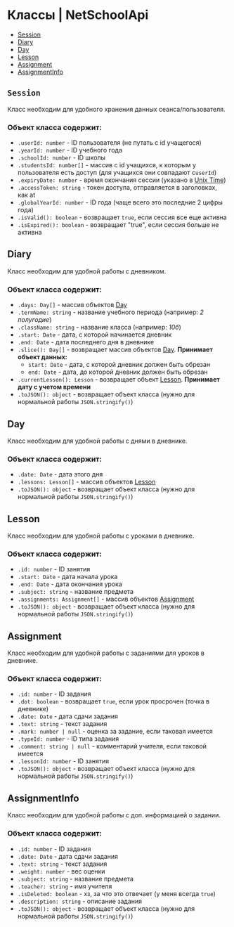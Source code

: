 # Классы | NetSchoolApi

- [Session](#session)
- [Diary](#diary)
- [Day](#day)
- [Lesson](#lesson)
- [Assignment](#assignment)
- [AssignmentInfo](#assignmentinfo)

## `Session`

Класс необходим для удобного хранения данных сеанса/пользователя.

### Объект класса содержит:

- `.userId: number` - ID пользователя (не путать с id учащегося)
- `.yearId: number` - ID учебного года
- `.schoolId: number` - ID школы
- `.studentsId: number[]` - массив с id учащихся, к которым у пользователя есть доступ (для учащихся они совпадают с`userId`)
- `.expiryDate: number` - время окончания сессии (указано в [Unix Time](https://ru.wikipedia.org/wiki/Unix-%D0%B2%D1%80%D0%B5%D0%BC%D1%8F))
- `.accessToken: string` - токен доступа, отправляется в заголовках, как at
- `.globalYearId: number` - ID года (чаще всего это последние 2 цифры года)
- `.isValid(): boolean` - возвращает `true`, если сессия все еще активна
- `.isExpired(): boolean` - возвращает "true", если сессия больше не активна

## Diary

Класс необходим для удобной работы с дневником.

### Объект класса содержит:

- `.days: Day[]` - массив объектов [Day](#day)
- `.termName: string` - название учебного периода (например: _2 полугодие_)
- `.className: string` - название класса (например: _10б_)
- `.start: Date` - дата, с которой начинается дневник
- `.end: Date` - дата последнего дня в дневнике
- `.slice(): Day[]` - возвращает массив объектов [Day](#day). **Принимает объект данных:**
  - `start: Date` - дата, с которой дневник должен быть обрезан
  - `end: Date` - дата, до которой дневник должен быть обрезан
- `.currentLesson(): Lesson` - возвращает объект [Lesson](#lesson). **Принимает дату с учетом времени**
- `.toJSON(): object` - возвращает объект класса (нужно для нормальной работы `JSON.stringify()`)

## Day

Класс необходим для удобной работы с днями в дневнике.

### Объект класса содержит:

- `.date: Date` - дата этого дня
- `.lessons: Lesson[]` - массив объектов [Lesson](#lesson)
- `.toJSON(): object` - возвращает объект класса (нужно для нормальной работы `JSON.stringify()`)

## Lesson

Класс необходим для удобной работы с уроками в дневнике.

### Объект класса содержит:

- `.id: number` - ID занятия
- `.start: Date` - дата начала урока
- `.end: Date` - дата окончания урока
- `.subject: string` - название предмета
- `.assignments: Assignment[]` - массив объектов [Assignment](#assignment)
- `.toJSON(): object` - возвращает объект класса (нужно для нормальной работы `JSON.stringify()`)

## Assignment

Класс необходим для удобной работы с заданиями для уроков в дневнике.

### Объект класса содержит:

- `.id: number` - ID задания
- `.dot: boolean` - возвращает `true`, если урок просрочен (точка в дневнике)
- `.date: Date` - дата сдачи задания
- `.text: string` - текст задания
- `.mark: number | null` - оценка за задание, если таковая имеется
- `.typeId: number` - ID типа задания
- `.comment: string | null` - комментарий учителя, если таковой имеется
- `.lessonId: number` - ID занятия
- `.toJSON(): object` - возвращает объект класса (нужно для нормальной работы `JSON.stringify()`)

## AssignmentInfo

Класс необходим для удобной работы с доп. информацией о задании.

### Объект класса содержит:

- `.id: number` - ID задания
- `.date: Date` - дата сдачи задания
- `.text: string` - текст задания
- `.weight: number` - вес оценки
- `.subject: string` - название предмета
- `.teacher: string` - имя учителя
- `.isDeleted: boolean` - хз, за что это отвечает (у меня всегда `true`)
- `.description: string` - описание задания
- `.toJSON(): object` - возвращает объект класса (нужно для нормальной работы `JSON.stringify()`)

